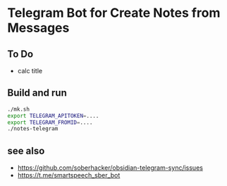 # Telegram Bot for Create Notes from Messages 

## To Do

- calc title

## Build and run

```sh
./mk.sh
export TELEGRAM_APITOKEN=....
export TELEGRAM_FROMID=....
./notes-telegram
```

## see also

- https://github.com/soberhacker/obsidian-telegram-sync/issues
- https://t.me/smartspeech_sber_bot
